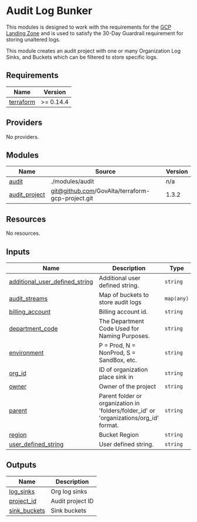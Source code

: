# Audit Log Bunker
This modules is designed to work with the requirements for the [GCP Landing
Zone](https://github.com/GovAlta/gcp-foundations-live-infra) and is
used to satisfy the 30-Day Guardrail requirement for storing unaltered logs.

This module creates an audit project with one or many Organization Log Sinks,
and Buckets which can be filtered to store specific logs.
<!-- BEGINNING OF PRE-COMMIT-TERRAFORM DOCS HOOK -->
## Requirements

| Name | Version |
|------|---------|
| <a name="requirement_terraform"></a> [terraform](#requirement\_terraform) | >= 0.14.4 |

## Providers

No providers.

## Modules

| Name | Source | Version |
|------|--------|---------|
| <a name="module_audit"></a> [audit](#module\_audit) | ./modules/audit | n/a |
| <a name="module_audit_project"></a> [audit\_project](#module\_audit\_project) | git@github.com/GovAlta/terraform-gcp-project.git | 1.3.2 |

## Resources

No resources.

## Inputs

| Name | Description | Type | Default | Required |
|------|-------------|------|---------|:--------:|
| <a name="input_additional_user_defined_string"></a> [additional\_user\_defined\_string](#input\_additional\_user\_defined\_string) | Additional user defined string. | `string` | `""` | no |
| <a name="input_audit_streams"></a> [audit\_streams](#input\_audit\_streams) | Map of buckets to store audit logs | `map(any)` | n/a | yes |
| <a name="input_billing_account"></a> [billing\_account](#input\_billing\_account) | Billing account id. | `string` | `null` | no |
| <a name="input_department_code"></a> [department\_code](#input\_department\_code) | The Department Code Used for Naming Purposes. | `string` | n/a | yes |
| <a name="input_environment"></a> [environment](#input\_environment) | P = Prod, N = NonProd, S = SandBox, etc. | `string` | n/a | yes |
| <a name="input_org_id"></a> [org\_id](#input\_org\_id) | ID of organization place sink in | `string` | n/a | yes |
| <a name="input_owner"></a> [owner](#input\_owner) | Owner of the project | `string` | `""` | no |
| <a name="input_parent"></a> [parent](#input\_parent) | Parent folder or organization in 'folders/folder\_id' or 'organizations/org\_id' format. | `string` | `null` | no |
| <a name="input_region"></a> [region](#input\_region) | Bucket Region | `string` | n/a | yes |
| <a name="input_user_defined_string"></a> [user\_defined\_string](#input\_user\_defined\_string) | User defined string. | `string` | n/a | yes |

## Outputs

| Name | Description |
|------|-------------|
| <a name="output_log_sinks"></a> [log\_sinks](#output\_log\_sinks) | Org log sinks |
| <a name="output_project_id"></a> [project\_id](#output\_project\_id) | Audit project ID |
| <a name="output_sink_buckets"></a> [sink\_buckets](#output\_sink\_buckets) | Sink buckets |
<!-- END OF PRE-COMMIT-TERRAFORM DOCS HOOK -->
